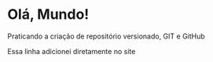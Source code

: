 # Olá, Mundo!
 Praticando a criação de repositório versionado, GIT e GitHub

Essa linha adicionei diretamente no site
